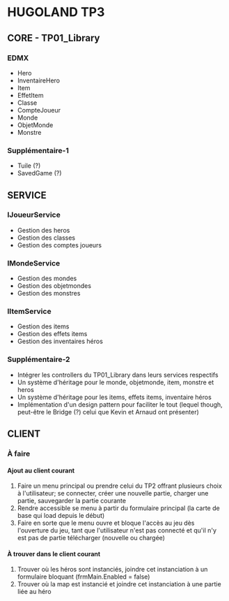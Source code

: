 # HUGOLAND TP3

## CORE - TP01_Library

### EDMX

- Hero
- InventaireHero
- Item
- EffetItem
- Classe
- CompteJoueur
- Monde
- ObjetMonde
- Monstre

### Supplémentaire-1

- Tuile (?)
- SavedGame (?)

## SERVICE

### IJoueurService

- Gestion des heros
- Gestion des classes
- Gestion des comptes joueurs

### IMondeService

- Gestion des mondes
- Gestion des objetmondes
- Gestion des monstres

### IItemService

- Gestion des items
- Gestion des effets items
- Gestion des inventaires héros

### Supplémentaire-2

- Intégrer les controllers du TP01_Library dans leurs services respectifs
- Un système d'héritage pour le monde, objetmonde, item, monstre et heros
- Un système d'héritage pour les items, effets items, inventaire héros
- Implémentation d'un design pattern pour faciliter le tout (lequel though, peut-être le Bridge (?) celui que Kevin et Arnaud ont présenter)

## CLIENT

### À faire

#### Ajout au client courant

1. Faire un menu principal ou prendre celui du TP2 offrant plusieurs choix à l'utilisateur; se connecter, créer une nouvelle partie, charger une partie, sauvegarder la partie courante
2. Rendre accessible se menu à partir du formulaire principal (la carte de base qui load depuis le début)
3. Faire en sorte que le menu ouvre et bloque l'accès au jeu dès l'ouverture du jeu, tant que l'utilisateur n'est pas connecté et qu'il n'y est pas de partie télécharger (nouvelle ou chargée)

#### À trouver dans le client courant

1. Trouver où les héros sont instanciés, joindre cet instanciation à un formulaire bloquant (frmMain.Enabled = false)
2. Trouver où la map est instancié et joindre cet instanciation à une partie liée au héro
